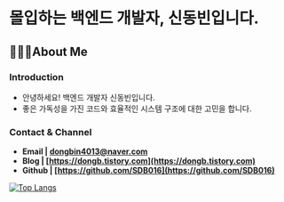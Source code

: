 
# 몰입하는 백엔드 개발자, 신동빈입니다.

## 🙋🏻‍♂️**About Me**


### **Introduction**

- 안녕하세요! 백엔드 개발자 신동빈입니다.
- 좋은 가독성을 가진 코드와 효율적인 시스템 구조에 대한 고민을 합니다.

### **Contact & Channel**

- **Email | dongbin4013@naver.com**
- **Blog | [https://dongb.tistory.com](https://dongb.tistory.com)**
- **Github | [https://github.com/SDB016](https://github.com/SDB016)**


[![Top Langs](https://github-readme-stats.vercel.app/api/top-langs/?username=SDB016&hide=Jupyter%20Notebook,javascript,python&layout=compact)](https://github.com/SDB016/github-readme-stats)

